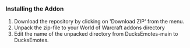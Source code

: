 ### Installing the Addon

1) Download the repository by clicking on 'Download ZIP' from the menu.
2) Unpack the zip-file to your World of Warcraft addons directory
3) Edit the name of the unpacked directory from DucksEmotes-main to DucksEmotes.